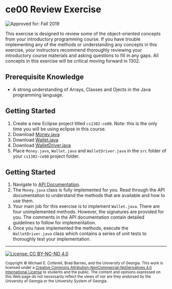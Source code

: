# ce00 Review Exercise

![Approved for: Fall 2019](https://img.shields.io/badge/Approved%20for-Fall%202019-brightgreen)

This exercise is designed to review some of the object-oriented concepts from your introductory programming course.
If you have trouble implementing any of the methods or understanding any concepts in this exercise, your instructors
recommend thoroughly reviewing your introductory course materials and asking questions to fill in any gaps. All 
concepts in this exercise will be critical moving forward in 1302.

## Prerequisite Knowledge

* A strong understanding of Arrays, Classes and Ojects in the Java programming language.

## Getting Started

   1. Create a new Eclipse project titled `cs1302-ce00`. Note: this is the only time you will be using eclipse
   in this course.
   1. Download [Money.java](https://raw.githubusercontent.com/cs1302uga/cs1302-ce00/master/src/Money.java?token=AAO3LOUUAOUAYGTIDFUNWMK5LV3W2)
   1. Download [Wallet.java](https://raw.githubusercontent.com/cs1302uga/cs1302-ce00/master/src/Wallet.java?token=AAO3LORBTKJXSFFO2543XX25LV33W)
   1. Download [WalletDriver.java](https://raw.githubusercontent.com/cs1302uga/cs1302-ce00/master/src/WalletDriver.java?token=AAO3LOVWGAPQX73AFZQ25MS5LWBY6)
   1. Place `Money.java`, `Wallet.java` and `WalletDriver.java` in the `src` folder of your `cs1302-ce00` project folder.
   
## Getting Started

   1. Navigate to [API Documentation](http://cobweb.cs.uga.edu/~cs1302a/cs1302-ce00-doc/).
   1. The `Money.java` class is fully implemented for you. Read through the API documentation to understand the
   methods that are available and how to use them.
   1. Your main job for this exercise is to implement `Wallet.java`. There are four unimplemented methods. However, 
   the signatures are provided for you. The comments in the API documentation contain detailed guidelines to follow 
   for implementation.
   1. Once you have implemented the methods, execute the `WalletDriver.java` class which contains a series of
   unit tests to thoroughly test your implementation.
   
<hr/>

[![License: CC BY-NC-ND 4.0](https://img.shields.io/badge/License-CC%20BY--NC--ND%204.0-lightgrey.svg)](http://creativecommons.org/licenses/by-nc-nd/4.0/)

<small>
Copyright &copy; Michael E. Cotterell, Brad Barnes, and the University of Georgia.
This work is licensed under a <a rel="license" href="http://creativecommons.org/licenses/by-nc-nd/4.0/">Creative Commons Attribution-NonCommercial-NoDerivatives 4.0 International License</a> to students and the public.
The content and opinions expressed on this Web page do not necessarily reflect the views of nor are they endorsed by the University of Georgia or the University System of Georgia.
</small>
